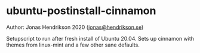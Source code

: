 # ubuntu-postinstall-cinnamon

Author: Jonas Hendrikson 2020 (jonas@hendrikson.se)

Setupscript to run after fresh install of Ubuntu 20.04. Sets up cinnamon with themes from linux-mint and a few other sane defaults.